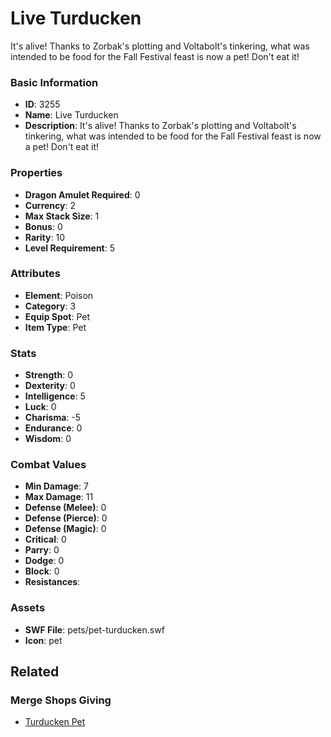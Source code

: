 # Live Turducken

It's alive!  Thanks to Zorbak's plotting and Voltabolt's tinkering, what was intended to be food for the Fall Festival feast is now a pet!  Don't eat it!

### Basic Information

- **ID**: 3255
- **Name**: Live Turducken
- **Description**: It&#039;s alive!  Thanks to Zorbak&#039;s plotting and Voltabolt&#039;s tinkering, what was intended to be food for the Fall Festival feast is now a pet!  Don&#039;t eat it!

### Properties

- **Dragon Amulet Required**: 0
- **Currency**: 2
- **Max Stack Size**: 1
- **Bonus**: 0
- **Rarity**: 10
- **Level Requirement**: 5

### Attributes

- **Element**: Poison
- **Category**: 3
- **Equip Spot**: Pet
- **Item Type**: Pet

### Stats

- **Strength**: 0
- **Dexterity**: 0
- **Intelligence**: 5
- **Luck**: 0
- **Charisma**: -5
- **Endurance**: 0
- **Wisdom**: 0

### Combat Values

- **Min Damage**: 7
- **Max Damage**: 11
- **Defense (Melee)**: 0
- **Defense (Pierce)**: 0
- **Defense (Magic)**: 0
- **Critical**: 0
- **Parry**: 0
- **Dodge**: 0
- **Block**: 0
- **Resistances**: 

### Assets

- **SWF File**: pets/pet-turducken.swf
- **Icon**: pet

## Related

### Merge Shops Giving

- [Turducken Pet](../merge-shops/61-turducken-pet.md)


